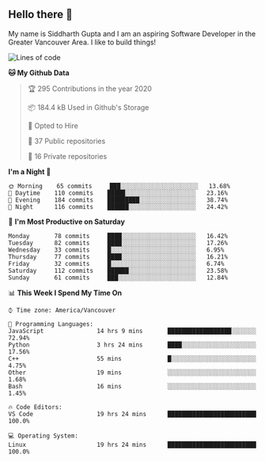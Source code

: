 ## Hello there :wave:

My name is Siddharth Gupta and I am an aspiring Software Developer in the Greater Vancouver Area. I like to build things!

<!-- ![gif](https://github.com/siddg97/siddg97/blob/master/dino.gif) -->

<!--START_SECTION:waka-->
![Lines of code](https://img.shields.io/badge/From%20Hello%20World%20I%27ve%20Written-12.6%20million%20Lines%20of%20code-blue)

**🐱 My Github Data** 

> 🏆 295 Contributions in the year 2020
 > 
> 📦 184.4 kB Used in Github's Storage 
 > 
> 💼 Opted to Hire
 > 
> 📜 37 Public repositories
 > 
> 🔑 16 Private repositories 

**I'm a Night 🦉** 

```text
🌞 Morning    65 commits     ███░░░░░░░░░░░░░░░░░░░░░░   13.68% 
🌆 Daytime    110 commits    █████░░░░░░░░░░░░░░░░░░░░   23.16% 
🌃 Evening    184 commits    █████████░░░░░░░░░░░░░░░░   38.74% 
🌙 Night      116 commits    ██████░░░░░░░░░░░░░░░░░░░   24.42%

```
📅 **I'm Most Productive on Saturday** 

```text
Monday       78 commits     ████░░░░░░░░░░░░░░░░░░░░░   16.42% 
Tuesday      82 commits     ████░░░░░░░░░░░░░░░░░░░░░   17.26% 
Wednesday    33 commits     █░░░░░░░░░░░░░░░░░░░░░░░░   6.95% 
Thursday     77 commits     ████░░░░░░░░░░░░░░░░░░░░░   16.21% 
Friday       32 commits     █░░░░░░░░░░░░░░░░░░░░░░░░   6.74% 
Saturday     112 commits    ██████░░░░░░░░░░░░░░░░░░░   23.58% 
Sunday       61 commits     ███░░░░░░░░░░░░░░░░░░░░░░   12.84%

```


📊 **This Week I Spend My Time On** 

```text
⌚︎ Time zone: America/Vancouver

💬 Programming Languages: 
JavaScript               14 hrs 9 mins       ██████████████████░░░░░░░   72.94% 
Python                   3 hrs 24 mins       ████░░░░░░░░░░░░░░░░░░░░░   17.56% 
C++                      55 mins             █░░░░░░░░░░░░░░░░░░░░░░░░   4.75% 
Other                    19 mins             ░░░░░░░░░░░░░░░░░░░░░░░░░   1.68% 
Bash                     16 mins             ░░░░░░░░░░░░░░░░░░░░░░░░░   1.45%

🔥 Code Editors: 
VS Code                  19 hrs 24 mins      █████████████████████████   100.0%

💻 Operating System: 
Linux                    19 hrs 24 mins      █████████████████████████   100.0%

```


<!--END_SECTION:waka-->



